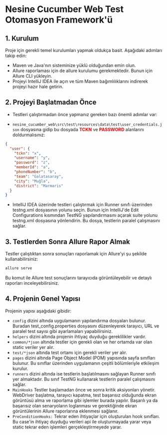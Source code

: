 # Nesine Cucumber Web Test Otomasyon Framework'ü 

## 1. Kurulum
   Proje için gerekli temel kurulumları yapmak oldukça basit. Aşağıdaki adımları takip edin:

* Maven ve Java'nın sisteminize yüklü olduğundan emin olun.
* Allure raporlaması için de allure kurulumu gerekmektedir. Bunun için Allure CLI yükleyin.
* Projeyi IntelliJ IDEA ile açın ve tüm Maven bağımlılıklarını indirerek projeyi hazır hale getirin.

## 2. Projeyi Başlatmadan Önce
* Testleri çalıştırmadan önce yapmanız gereken bazı önemli adımlar var:

* ``nesine_cucumber_web\src\test\resources\data\test\user_credentials.json`` dosyasına gidip bu dosyada <span style="color:red">**TCKN**</span> ve <span style="color:red">**PASSWORD**</span> alanlarını doldurmalısınız:

```json {
{
  "user": {
    "tckn": "x",
    "username": "y",
    "password": "z",
    "memberId": "a",
    "phoneNumber": "b",
    "team": "Galatasaray",
    "city": "Muğla",
    "district": "Marmaris"
  }
}
```

* IntelliJ IDEA üzerinde testleri çalıştırmak için Runner sınıfı üzerinden testng.xml dosyasının yolunu seçin. Bunun için IntelliJ'de Edit Configurations kısmından TestNG yapılandırmasını açarak suite yolunu testng.xml dosyasına yönlendirin. Bu dosya, testlerin paralel çalışmasını sağlar.

## 3. Testlerden Sonra Allure Rapor Almak

Testler çalıştıktan sonra sonuçları raporlamak için Allure'yi şu şekilde kullanabilirsiniz:
```bash
allure serve
```
Bu komut ile Allure test sonuçlarını tarayıcıda görüntüleyebilir ve detaylı raporları inceleyebilirsiniz.


## 4. Projenin Genel Yapısı
   Projenin yapısı aşağıdaki gibidir:

* ``config`` dizini altında uygulamanın yapılandırma dosyaları bulunur. Buradan test_config.properties dosyasını düzenleyerek tarayıcı, URL ve paralel test sayısı gibi ayarlamaları yapabilirsiniz.
* ``helpers`` dizini altında projenin ihtiyaç duyduğu gereklilikler vardır. 
* ``common/*json`` altında testler için gerekli olan ve her ortamda var olan static veriler yer alır.
* ``test/*json`` altında test ortamı için gerekli veriler yer alır.
* ``pages`` dizini altında Page Object Model (POM) yapısında sayfa sınıfları bulunur. Bu sınıflar üzerinden uygulamanın çeşitli bölümleriyle etkileşim kurulur. 
* ``runners`` dizini altında ise testlerin başlatılmasını sağlayan Runner sınıfı yer almaktadır. Bu sınıf TestNG kullanarak testlerin paralel çalışmasını sağlar.
* ``MainHooks`` Testler başlamadan önce ve sonra kritik aksiyonları yönetir. WebDriver başlatma, tarayıcı kapatma, test başarısız olduğunda ekran görüntüsü alma ve raporlama gibi işlemler burada yapılır. Başarılı ya da başarısız olan senaryoların loglanması ve gerektiğinde ekran görüntülerinin Allure raporlarına eklenmesi sağlanır.
* ``PreConditionHooks:`` Tekrar eden ihtiyaçlar için oluşturulan hook sınıfları. Bu case'in ihtiyaç duyduğu verileri api ile oluşturmayada yarar veya static tekrar eden işlemleri gerçekleştirmeyede yarar.





